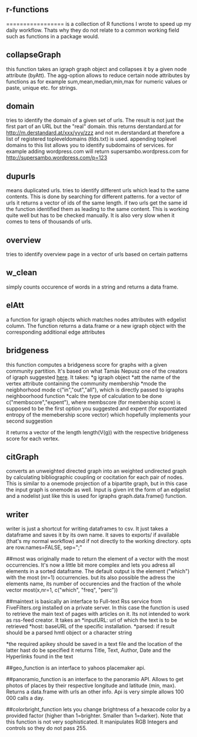## r-functions
=================
is a collection of R functions I wrote to speed up my daily workflow. Thats why they do not relate to a common working field such as functions in a package would.

## collapseGraph
this function takes an igraph graph object and collapses it by a given node attribute (byAtt). The agg-option allows to reduce certain node attributes by functions as for example sum,mean,median,min,max for numeric values or paste, unique etc. for strings.

## domain
tries to identify the domain of a given set of urls. The result is not just the first part of an URL but the "real" domain. 
this returns derstandard.at for http://m.derstandard.at/xxx/yyy/zzz and not m.derstandard.at
therefore a list of registered topleveldomains (tlds.txt) is used. appending toplevel domains to this list allows you to identify subdomains of services. for example adding wordpress.com will return supersambo.wordpress.com for http://supersambo.wordpress.com/p=123

## dupurls
means duplicated urls. tries to identify different urls which lead to the same contents. This is done by searching for different patterns. for a vector of urls it returns a vector of ids of the same length. if two urls get the same id the function identified them as leading to the same content. This is working quite well but has to be checked manually. It is also very slow when it comes to tens of thousands of urls.

## overview
tries to identify overview page in a vector of urls based on certain patterns

## w_clean
simply counts occurence of words in a string and returns a data frame.

## elAtt
a function for igraph objects which matches nodes attributes with edgelist column. The function returns a data.frame or a new igraph object with the corresponding additional edge attributes

## bridgeness
this function computes a bridgeness score for graphs with a given community partition. It's based on what Tamás Nepusz one of the creators of igraph suggested [here](http://lists.gnu.org/archive/html/igraph-help/2014-06/msg00065.html). It takes:
*g    igraph object
*att    the name of the vertex attribute containing the community membership
*mode    the neigbhorhood mode c("in","out","all"), which is directly passed to igraphs neighboorhood function
*calc    the type of calculation to be done c("membscore","expent"), where membscore (for membership score) is supposed to be the first option you suggested and expent (for expontiated entropy of the memebership score vector) which hopefully implements your second suggestion

it returns a vector of the length length(V(g)) with the respective bridgeness score for each vertex.

## citGraph
converts an unweighted directed graph into an weighted undirected graph by calculating bibliographic coupling or cocitation for each pair of nodes. This is similar to a onemode projection of a bipartite graph, but in this case the input graph is onemode as well. Input is given int the form of an edgelist and a nodelist just like this is used for igraphs graph.data.frame() function.

## writer
writer is just a shortcut for writing dataframes to csv. It just takes a dataframe and saves it by its own name. It saves to exports/ if available (that's my normal workflow) and if not directly to the working directory. opts are row.names=FALSE, sep=";"

##most
was originally made to return the element of a vector with the most occurrencies. It's now a little bit more complex and lets you adress all elements in a sorted dataframe. The default output is the element ("which") with the most (nr=1) occurrencies. but its also possible the adress the elements name, its number of occurencies and the fraction of the whole vector most(x,nr=1, c("which", "freq", "perc"))

##maintext
is basically an interface to Full-text Rss service from FiveFilters.org installed on a private server. In this case the function is used to retrieve the main text  of pages with articles on it. Its not intended to work as rss-feed creator. It takes an
*inputURL: url of which the text is to be retrieved
*host: baseURL of the specific installation.
*parsed: if result should be a parsed hmtl object or a character string

*the required apikey should be saved in a text file and the location of the latter hast do be specified 
it returns Title, Text, Author, Date and the Hyperlinks found in the text

##geo_function
is an interface to yahoos placemaker api.

##panoramio_function
is an interface to the panoramio API. Allows to get photos of places by their respective longitude and latitude (min, max). Returns a data.frame with urls an other info. Api is very simple allows 100 000 calls a day. 

##colorbright_function
lets you change brightness of a hexacode color by a provided factor (higher than 1=brighter. Smaller than 1=darker). Note that this function is not very sophisticated. It manipulates RGB Integers and controls so they do not pass 255.
